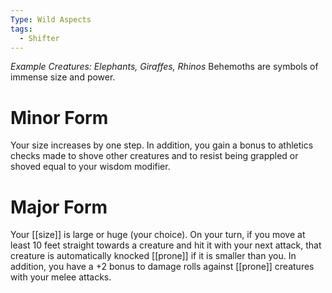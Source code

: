 ```yaml
---
Type: Wild Aspects
tags:
  - Shifter
---
```

*Example Creatures: Elephants, Giraffes, Rhinos*
Behemoths are symbols of immense size and power.

# Minor Form
Your size increases by one step. In addition, you gain a bonus to athletics checks made to shove other creatures and to resist being grappled or shoved equal to your wisdom modifier.

# Major Form
Your [[size]] is large or huge (your choice). On your turn, if you move at least 10 feet straight towards a creature and hit it with your next attack, that creature is automatically knocked [[prone]] if it is smaller than you. In addition, you have a +2 bonus to damage rolls against [[prone]] creatures with your melee attacks.